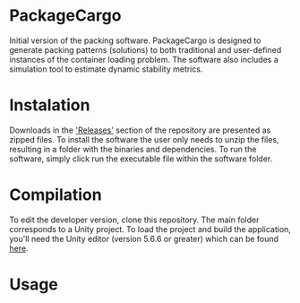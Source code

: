 # PackageCargo
Initial version of the packing software. PackageCargo is designed to generate packing patterns (solutions) to both traditional and user-defined instances of the container loading problem. The software also includes a simulation tool to estimate dynamic stability metrics.

# Instalation
Downloads in the ['Releases'](https://github.com/jcmartinez10/PackageCargo/releases) section of the repository are presented as zipped files. To install the software the user only needs to unzip the files, resulting in a folder with the binaries and dependencies. To run the software, simply click run the executable file within the software folder. 

# Compilation
To edit the developer version, clone this repository. The main folder corresponds to a Unity project.  To load the project and build the application, you'll need the Unity editor (version 5.6.6 or greater) which can be found [here](https://unity3d.com/es/get-unity/download/archive).

# Usage
